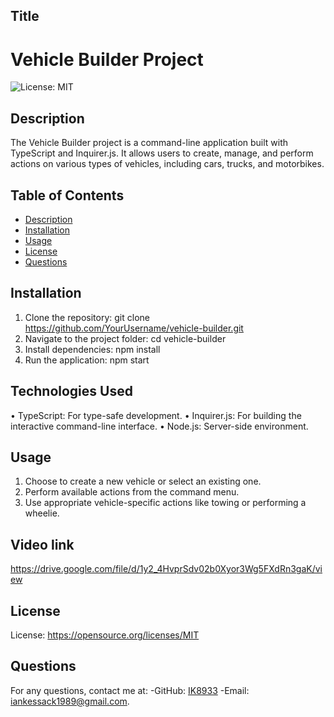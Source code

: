 ## Title
# Vehicle Builder Project
![License: MIT](https://img.shields.io/badge/License-MIT-yellow.svg)

## Description
The Vehicle Builder project is a command-line application built with TypeScript and Inquirer.js. It allows users to create, manage, and perform actions on various types of vehicles, including cars, trucks, and motorbikes.

## Table of Contents
- [Description](#description)
- [Installation](#installation)
- [Usage](#usage)
- [License](#license)
- [Questions](#questions)


## Installation
1.	Clone the repository:
git clone https://github.com/YourUsername/vehicle-builder.git
2.	Navigate to the project folder:
cd vehicle-builder
3.	Install dependencies:
npm install
4.	Run the application:
npm start

## Technologies Used
•	TypeScript: For type-safe development.
•	Inquirer.js: For building the interactive command-line interface.
•	Node.js: Server-side environment.

## Usage
1.	Choose to create a new vehicle or select an existing one.
2.	Perform available actions from the command menu.
3.	Use appropriate vehicle-specific actions like towing or performing a wheelie.

## Video link
https://drive.google.com/file/d/1y2_4HvprSdv02b0Xyor3Wg5FXdRn3gaK/view

## License
License: https://opensource.org/licenses/MIT


## Questions
For any questions, contact me at:
-GitHub: [IK8933](https://github.com/IK8933)
-Email: [iankessack1989@gmail.com](mailto:iankessack1989@gmail.com).
